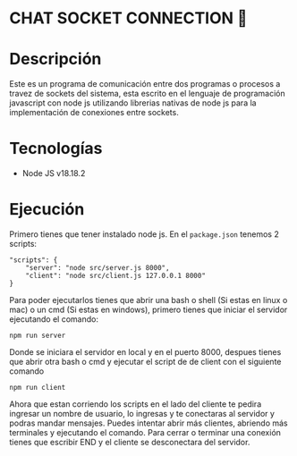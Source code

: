 # CHAT SOCKET CONNECTION 🔌

# Descripción 
Este es un programa de comunicación entre dos programas o procesos a travez de sockets del sistema, esta escrito en el lenguaje de programación javascript con node js utilizando librerias nativas de node js para la implementación de conexiones entre sockets.

# Tecnologías
- Node JS v18.18.2

# Ejecución
Primero tienes que tener instalado node js. En el `package.json` tenemos 2 scripts:

    "scripts": {
        "server": "node src/server.js 8000",
        "client": "node src/client.js 127.0.0.1 8000"
    }


Para poder ejecutarlos tienes que abrir una bash o shell (Si estas en linux o mac) o un cmd (Si estas en windows), primero tienes que iniciar el servidor ejecutando el comando:

    npm run server

Donde se iniciara el servidor en local y en el puerto 8000, despues tienes que abrir otra bash o cmd y ejecutar el script de de client con el siguiente comando

    npm run client

Ahora que estan corriendo los scripts en el lado del cliente te pedira ingresar un nombre de usuario, lo ingresas y te conectaras al servidor y podras mandar mensajes.
Puedes intentar abrir más clientes, abriendo más terminales y ejecutando el comando. Para cerrar o terminar una conexión tienes que escribir END y el cliente se desconectara del servidor.
